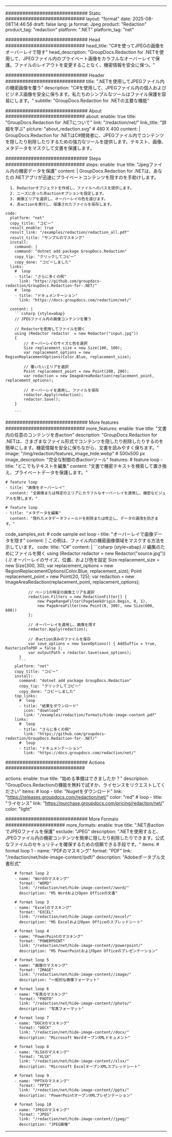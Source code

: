 
---
############################# Static ############################
layout: "format"
date:  2025-08-08T14:46:56
draft: false
lang: ja
format: Jpeg
product: "Redaction"
product_tag: "redaction"
platform: ".NET"
platform_tag: "net"

############################# Head ############################
head_title: "C#を使ってJPEGの画像をオーバーレイで隠す"
head_description: "GroupDocs.Redaction for .NETを使用して、JPEGファイル内のプライベート画像をカラフルなオーバーレイで保護。ファイルのレイアウトを変更することなく、機密情報を安全に保つ。"

############################# Header ############################
title: ".NETを使用してJPEGファイル内の機密画像を覆う" 
description: "C#を使用して、JPEGファイル内の個人およびビジネス画像を安全に保ちます。私たちのシンプルなツールはファイル保護を容易にします。"
subtitle: "GroupDocs.Redaction for .NETの主要な機能" 

############################# About ############################
about:
    enable: true
    title: "GroupDocs.Redaction for .NETについて"
    link: "/redaction/net/"
    link_title: "詳細を学ぶ"
    picture: "about_redaction.svg" # 480 X 400
    content: |
       GroupDocs.Redaction for .NETはC#開発者に、JPEGファイル内でコンテンツを隠したり削除したりするための強力なツールを提供します。テキスト、画像、メタデータをマスクして文書を保護します。

############################# Steps ############################
steps:
    enable: true
    title: "Jpegファイル内の機密データを保護"
    content: |
      GroupDocs.Redaction for .NETは、あなたの.NETアプリが迅速にプライベートコンテンツを隠すのを手助けします。
      
      1. Redactorオブジェクトを作成し、ファイルへのパスを提供します。
      2. ニーズに合った赤actionオプションを設定します。
      3. 画像エリアを選択し、オーバーレイの色を選びます。
      4. 赤actionを実行し、保護されたファイルを保存します。
   
    code:
      platform: "net"
      copy_title: "コピー"
      result_enable: true
      result_link: "/examples/redaction/redaction_all.pdf"
      result_title: "サンプルのマスキング"
      install:
        command: |
        command: "dotnet add package GroupDocs.Redaction"
        copy_tip: "クリックしてコピー"
        copy_done: "コピーしました"
      links:
        #  loop
        - title: "さらに多くの例"
          link: "https://github.com/groupdocs-redaction/GroupDocs.Redaction-for-.NET/"
        #  loop
        - title: "ドキュメンテーション"
          link: "https://docs.groupdocs.com/redaction/net/"
          
      content: |
        ```csharp {style=abap}
        // JPEGファイル内の画像コンテンツを覆う

        // Redactorを使用してファイルを開く
        using (Redactor redactor  = new Redactor("input.jpg"))
        {
            // オーバーレイのサイズと色を選択
            Size replacement_size = new Size(100, 100);
            var replacement_options = new RegionReplacementOptions(Color.Blue, replacement_size);

            // 覆いたいエリアを選択
            Point replacement_point = new Point(200, 200);
            var redaction = new ImageAreaRedaction(replacement_point, replacement_options);
            
            // オーバーレイを適用し、ファイルを保存
            redactor.Apply(redaction);
            redactor.Save();
        }
        
        ```            


############################# More features ############################
more_features:
  enable: true
  title: "文書内の任意のコンテンツを赤action"
  description: "GroupDocs.Redaction for .NETは、さまざまなファイル形式でコンテンツを隠したり削除したりするのを簡単にします。機密情報を安全に保ちながら、文書を読みやすく保ちます。"
  image: "/img/redaction/features_image_hide.webp" # 500x500 px
  image_description: "完全な制御の赤actionツール"
  features:
    # feature loop
    - title: "どこでもテキストを編集"
      content: "文書で機密テキストを検索して置き換え、プライベートデータを保護します。"

    # feature loop
    - title: "画像をオーバーレイ"
      content: "全画像または特定のエリアにカラフルなオーバーレイを適用し、機密なビジュアルを隠します。"

    # feature loop
    - title: "メタデータを編集"
      content: "隠れたメタデータフィールドを削除または修正し、データの漏洩を防ぎます。"
      
  code_samples_ext:
    # code sample ext loop
    - title: "オーバーレイで画像データを隠す"
      content: |
        この例は、ファイル内の機密画像領域をマスクする方法を示しています。
      code:
        title: "C#"
        content: |
          ```csharp {style=abap}
          //  編集のためにファイルを開く
          using (Redactor redactor  = new Redactor("source.jpg"))
          {
              // オーバーレイのサイズ、位置、および色を設定
              Size replacement_size = new Size(300, 30);
              var replacement_options = new RegionReplacementOptions(Color.Blue, replacement_size);
              Point replacement_point = new Point(20, 125);
              var redaction = new ImageAreaRedaction(replacement_point, replacement_options);
 
              // ページ1の特定の画像エリアを選択
              redaction.Filters = new RedactionFilter[] {
                  new PageRangeFilter(PageSeekOrigin.Begin, 0, 1),
                  new PageAreaFilter(new Point(0, 300), new Size(600, 600))
              };

              // オーバーレイを適用し、画像を隠す
              redactor.Apply(redaction);

              // 赤action済みのファイルを保存
              var save_options = new SaveOptions() { AddSuffix = true, RasterizeToPDF = false };
              var outputPath = redactor.Save(save_options);
          }
          ```
        platform: "net"
        copy_title: "コピー"
        install:
          command: "dotnet add package GroupDocs.Redaction"
          copy_tip: "クリックしてコピー"
          copy_done: "コピーしました"
        top_links:
          #  loop
          - title: "結果をダウンロード"
            icon: "download"
            link: "/examples/redaction/formats/hide-image-content.pdf"
        links:
          #  loop
          - title: "さらに多くの例"
            link: "https://github.com/groupdocs-redaction/GroupDocs.Redaction-for-.NET/"
          #  loop
          - title: "ドキュメンテーション"
            link: "https://docs.groupdocs.com/redaction/net/"


############################# Actions ############################

actions:
  enable: true
  title: "始める準備はできましたか？"
  description: "GroupDocs.Redactionの機能を無料で試すか、ライセンスをリクエストしてください"
  items:
    #  loop
    - title: "Nugetをダウンロード"
      link: "https://releases.groupdocs.com/redaction/net/"
      color: "red"
        #  loop
    - title: "ライセンス"
      link: "https://purchase.groupdocs.com/pricing/redaction/net/"
      color: "light"


############################# More Formats #####################
more_formats:
    enable: true
    title: ".NET赤actionでJPEGファイルを保護"
    exclude: "JPEG"
    description: ".NETを使用すると、JPEGファイル内の機密コンテンツを簡単に隠したり削除したりできます。公式なファイルのセキュリティを確保するための信頼できる手段です。"
    items: 
        # format loop 1
        - name: "PDFのマスキング"
          format: "PDF"
          link: "/redaction/net/hide-image-content//pdf/"
          description: "Adobeポータブル文書形式"

        # format loop 2
        - name: "Wordのマスキング"
          format: "WORD"
          link: "/redaction/net/hide-image-content//word/"
          description: "MS WordおよびOpen Officeの文書"
          
        # format loop 3
        - name: "Excelのマスキング"
          format: "EXCEL"
          link: "/redaction/net/hide-image-content//excel/"
          description: "MS ExcelおよびOpen Officeのスプレッドシート"

        # format loop 4
        - name: "PowerPointのマスキング"
          format: "POWERPOINT"
          link: "/redaction/net/hide-image-content//powerpoint/"
          description: "MS PowerPointおよびOpen Officeのプレゼンテーション"

        # format loop 5
        - name: "画像のマスキング"
          format: "IMAGE"
          link: "/redaction/net/hide-image-content//image/"
          description: "一般的な画像フォーマット"

        # format loop 6
        - name: "写真のマスキング"
          format: "PHOTO"
          link: "/redaction/net/hide-image-content//photo/"
          description: "写真フォーマット"

        # format loop 7
        - name: "DOCXのマスキング"
          format: "DOCX"
          link: "/redaction/net/hide-image-content//docx/"
          description: "Microsoft WordオープンXMLドキュメント"
          
        # format loop 8
        - name: "XLSXのマスキング"
          format: "XLSX"
          link: "/redaction/net/hide-image-content//xlsx/"
          description: "Microsoft ExcelオープンXMLスプレッドシート"
          
        # format loop 9
        - name: "PPTXのマスキング"
          format: "PPTX"
          link: "/redaction/net/hide-image-content//pptx/"
          description: "PowerPointオープンXMLプレゼンテーション"

        # format loop 10
        - name: "JPEGのマスキング"
          format: "JPEG"
          link: "/redaction/net/hide-image-content//jpeg/"
          description: "JPEG画像"


---